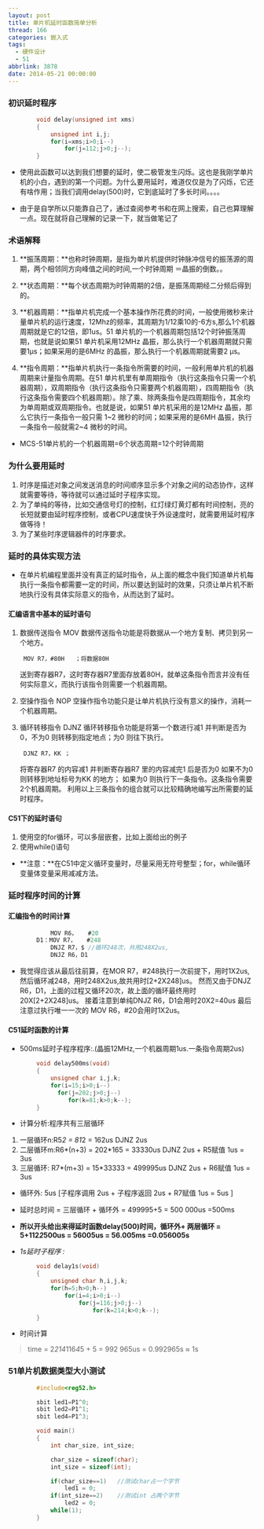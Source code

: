 ```yaml
---
layout: post
title: 单片机延时函数简单分析
thread: 166
categories: 嵌入式
tags:
  - 硬件设计
  - 51
abbrlink: 3878
date: 2014-05-21 00:00:00
---
```


### 初识延时程序

``` C
		void delay(unsigned int xms)
		{
		  	unsigned int i,j;
		  	for(i=xms;i>0;i--)
		    	for(j=112;j>0;j--);
		}
```

* 使用此函数可以达到我们想要的延时，使二极管发生闪烁。这也是我刚学单片机的小白，遇到的第一个问题。为什么要用延时，难道仅仅是为了闪烁，它还有啥作用；当我们调用delay(500)时，它到底延时了多长时间。。。。
<!--more-->
* 由于是自学所以只能靠自己了，通过查阅参考书和在网上搜索，自己也算理解一点。现在就将自己理解的记录一下，就当做笔记了


### 术语解释

1. **振荡周期：**也称时钟周期，是指为单片机提供时钟脉冲信号的振荡源的周期，两个相邻同方向峰值之间的时间,一个时钟周期 ＝晶振的倒数。。

2. **状态周期：**每个状态周期为时钟周期的2倍，是振荡周期经二分频后得到的。

3. **机器周期：**指单片机完成一个基本操作所花费的时间，一般使用微秒来计量单片机的运行速度，12Mhz的频率，其周期为1/12乘10的-6方s,那么1个机器周期就是它的12倍，即1us。51 单片机的一个机器周期包括12个时钟振荡周期，也就是说如果51 单片机采用12MHz 晶振，那么执行一个机器周期就只需要1μs；如果采用的是6MHz 的晶振，那么执行一个机器周期就需要2 μs。

4. **指令周期：**指单片机执行一条指令所需要的时间，一般利用单片机的机器周期来计量指令周期。在51 单片机里有单周期指令（执行这条指令只需一个机器周期），双周期指令（执行这条指令只需要两个机器周期），四周期指令（执行这条指令需要四个机器周期）。除了乘、除两条指令是四周期指令，其余均为单周期或双周期指令。也就是说，如果51 单片机采用的是12MHz 晶振，那么它执行一条指令一般只需
1~2 微秒的时间；如果采用的是6MH 晶振，执行一条指令一般就需2~4 微秒的时间。

* MCS-51单片机的一个机器周期=6个状态周期=12个时钟周期

### 为什么要用延时

1. 时序是描述对象之间发送消息的时间顺序显示多个对象之间的动态协作，这样就需要等待，等待就可以通过延时子程序实现。
2. 为了单纯的等待，比如交通信号灯的控制，红灯绿灯黄灯都有时间控制，亮的长短就要由延时程序控制，或者CPU速度快于外设速度时，就需要用延时程序做等待！
3. 为了某些时序逻辑器件的时序要求。

### 延时的具体实现方法

* 在单片机编程里面并没有真正的延时指令，从上面的概念中我们知道单片机每执行一条指令都需要一定的时间，所以要达到延时的效果，只须让单片机不断地执行没有具体实际意义的指令，从而达到了延时。

#### 汇编语言中基本的延时语句

1. 数据传送指令 MOV
   数据传送指令功能是将数据从一个地方复制、拷贝到另一个地方。

		MOV R7，#80H   ；将数据80H

   送到寄存器R7，这时寄存器R7里面存放着80H，就单这条指令而言并没有任何实际意义，而执行该指令则需要一个机器周期。
2. 空操作指令 NOP
   空操作指令功能只是让单片机执行没有意义的操作，消耗一个机器周期。
3. 循环转移指令 DJNZ
   循环转移指令功能是将第一个数进行减1 并判断是否为0，不为0 则转移到指定地点；为0 则往下执行。

		DJNZ R7，KK ；

   将寄存器R7 的内容减1 并判断寄存器R7 里的内容减完1 后是否为0
   如果不为0 则转移到地址标号为KK 的地方；
   如果为0 则执行下一条指令。这条指令需要2个机器周期。
   利用以上三条指令的组合就可以比较精确地编写出所需要的延时程序。

#### C51下的延时语句

1. 使用空的for循环，可以多层嵌套，比如上面给出的例子
2. 使用while()语句

* **注意：**在C51中定义循环变量时，尽量采用无符号整型；for，while循环变量体变量采用减减方法。

### 延时程序时间的计算

#### 汇编指令的时间计算

``` C
			MOV R6，   #20
		D1：MOV R7，   #248
        	DNJZ R7，$ //循环248次，共用248X2us,
        	DNJZ R6，D1
```
* 我觉得应该从最后往前算，在MOR R7，#248执行一次前提下，用时1X2us,然后循环减248，用时248X2us,故共用时[2+2X248]us。
然而又由于DNJZ R6，D1，上面的过程又循环20次，故上面的循环最终用时20X[2+2X248]us。
接着注意到单纯DNJZ R6，D1会用时20X2=40us
最后注意过执行唯一一次的  MOV R6，#20会用时1X2us。

#### C51延时函数的计算

* 500ms延时子程序程序:.(晶振12MHz,一个机器周期1us.一条指令周期2us)

``` C
		void delay500ms(void)
		{
		    unsigned char i,j,k;
		    for(i=15;i>0;i--)
		      for(j=202;j>0;j--)
		         for(k=81;k>0;k--);
		}
```
* 计算分析:程序共有三层循环

1. 一层循环n:R5*2 = 81*2 = 162us  DJNZ 2us
2. 二层循环m:R6*(n+3) = 202*165 = 33330us  DJNZ 2us + R5赋值 1us = 3us
3. 三层循环: R7*(m+3) = 15*33333 = 499995us DJNZ 2us + R6赋值 1us = 3us

* 循环外: 5us [子程序调用 2us + 子程序返回 2us + R7赋值 1us = 5us ]
* 延时总时间 = 三层循环 + 循环外 = 499995+5 = 500 000us =500ms

* **所以开头给出来得延时函数delay(500)时间，循环外+ 两层循环 = 5+112*2*500us = 56005us = 56.005ms =0.056005s**

* *1s延时子程序 :*

``` C
		void delay1s(void)
		{
		    unsigned char h,i,j,k;
		    for(h=5;h>0;h--)
		 		for(i=4;i>0;i--)
		    		for(j=116;j>0;j--)
		    			for(k=214;k>0;k--);
		}
```

* 时间计算

>time = 2*214*116*4*5 + 5 = 992 965us = 0.992965s ≈ 1s


### 51单片机数据类型大小测试

``` C
		#include<reg52.h>

		sbit led1=P1^0;
		sbit led2=P1^1;
		sbit led4=P1^3;

		void main()
		{
			int char_size, int_size;

		    char_size = sizeof(char);
			int_size = sizeof(int);

			if(char_size==1)   //测试char占一个字节
				led1 = 0;
			if(int_size==2)    //测试int 占两个字节
				led2 = 0;
		    while(1);
		}
```
